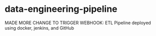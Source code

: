 # data-engineering-pipeline
MADE MORE CHANGE TO TRIGGER WEBHOOK: ETL Pipeline deployed using docker, jenkins, and GitHub 
